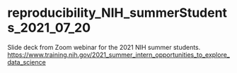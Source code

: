 # reproducibility_NIH_summerStudents_2021_07_20
Slide deck from Zoom webinar for the 2021 NIH summer students. https://www.training.nih.gov/2021_summer_intern_opportunities_to_explore_data_science
